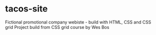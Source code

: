 # tacos-site
Fictional promotional company webiste - build with HTML, CSS and CSS grid
Project build from CSS grid course by Wes Bos
